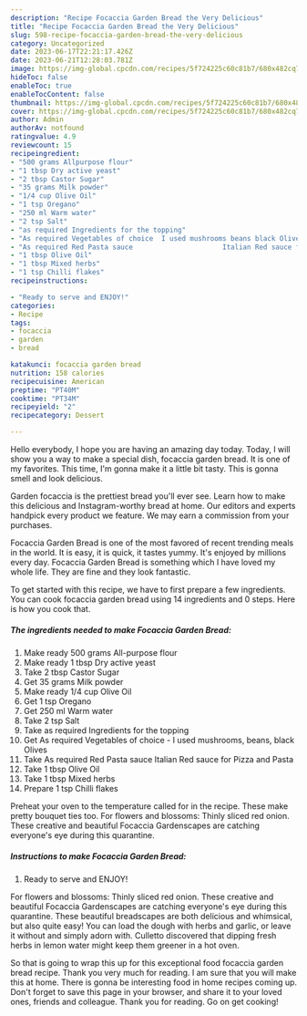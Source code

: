 ```yaml
---
description: "Recipe Focaccia Garden Bread the Very Delicious"
title: "Recipe Focaccia Garden Bread the Very Delicious"
slug: 598-recipe-focaccia-garden-bread-the-very-delicious
category: Uncategorized
date: 2023-06-17T22:21:17.426Z
date: 2023-06-21T12:28:03.781Z
image: https://img-global.cpcdn.com/recipes/5f724225c60c81b7/680x482cq70/focaccia-garden-bread-recipe-main-photo.jpg
hideToc: false
enableToc: true
enableTocContent: false
thumbnail: https://img-global.cpcdn.com/recipes/5f724225c60c81b7/680x482cq70/focaccia-garden-bread-recipe-main-photo.jpg
cover: https://img-global.cpcdn.com/recipes/5f724225c60c81b7/680x482cq70/focaccia-garden-bread-recipe-main-photo.jpg
author: Admin
authorAv: notfound
ratingvalue: 4.9
reviewcount: 15
recipeingredient:
- "500 grams Allpurpose flour"
- "1 tbsp Dry active yeast"
- "2 tbsp Castor Sugar"
- "35 grams Milk powder"
- "1/4 cup Olive Oil"
- "1 tsp Oregano"
- "250 ml Warm water"
- "2 tsp Salt"
- "as required Ingredients for the topping"
- "As required Vegetables of choice  I used mushrooms beans black Olives"
- "As required Red Pasta sauce                      Italian Red sauce for Pizza and Pasta"
- "1 tbsp Olive Oil"
- "1 tbsp Mixed herbs"
- "1 tsp Chilli flakes"
recipeinstructions:

- "Ready to serve and ENJOY!"
categories:
- Recipe
tags:
- focaccia
- garden
- bread

katakunci: focaccia garden bread 
nutrition: 158 calories
recipecuisine: American
preptime: "PT40M"
cooktime: "PT34M"
recipeyield: "2"
recipecategory: Dessert

---
```



Hello everybody, I hope you are having an amazing day today. Today, I will show you a way to make a special dish, focaccia garden bread. It is one of my favorites. This time, I'm gonna make it a little bit tasty. This is gonna smell and look delicious.

Garden focaccia is the prettiest bread you&#39;ll ever see. Learn how to make this delicious and Instagram-worthy bread at home. Our editors and experts handpick every product we feature. We may earn a commission from your purchases.

Focaccia Garden Bread is one of the most favored of recent trending meals in the world. It is easy, it is quick, it tastes yummy. It's enjoyed by millions every day. Focaccia Garden Bread is something which I have loved my whole life. They are fine and they look fantastic.


To get started with this recipe, we have to first prepare a few ingredients. You can cook focaccia garden bread using 14 ingredients and 0 steps. Here is how you cook that.

<!--inarticleads1-->

##### The ingredients needed to make Focaccia Garden Bread:

1. Make ready 500 grams All-purpose flour
1. Make ready 1 tbsp Dry active yeast
1. Take 2 tbsp Castor Sugar
1. Get 35 grams Milk powder
1. Make ready 1/4 cup Olive Oil
1. Get 1 tsp Oregano
1. Get 250 ml Warm water
1. Take 2 tsp Salt
1. Take as required Ingredients for the topping
1. Get As required Vegetables of choice - I used mushrooms, beans, black Olives
1. Take As required Red Pasta sauce                      Italian Red sauce for Pizza and Pasta
1. Take 1 tbsp Olive Oil
1. Take 1 tbsp Mixed herbs
1. Prepare 1 tsp Chilli flakes


Preheat your oven to the temperature called for in the recipe. These make pretty bouquet ties too. For flowers and blossoms: Thinly sliced red onion. These creative and beautiful Focaccia Gardenscapes are catching everyone&#39;s eye during this quarantine. 

<!--inarticleads2-->

##### Instructions to make Focaccia Garden Bread:


1. Ready to serve and ENJOY!

For flowers and blossoms: Thinly sliced red onion. These creative and beautiful Focaccia Gardenscapes are catching everyone&#39;s eye during this quarantine. These beautiful breadscapes are both delicious and whimsical, but also quite easy! You can load the dough with herbs and garlic, or leave it without and simply adorn with. Culletto discovered that dipping fresh herbs in lemon water might keep them greener in a hot oven. 

So that is going to wrap this up for this exceptional food focaccia garden bread recipe. Thank you very much for reading. I am sure that you will make this at home. There is gonna be interesting food in home recipes coming up. Don't forget to save this page in your browser, and share it to your loved ones, friends and colleague. Thank you for reading. Go on get cooking!
